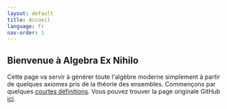 ```yaml
---
layout: default
title: Accueil
language: fr
nav-order: 1
---
```


## Bienvenue à Algebra Ex Nihilo

Cette page va servir à générer toute l'algèbre moderne simplement à partir de quelques axiomes pris de la théorie des ensembles. Commençons par quelques [courtes définitions](basic_def.md). Vous pouvez trouver la page originale GitHub [ici](welcome.md).
